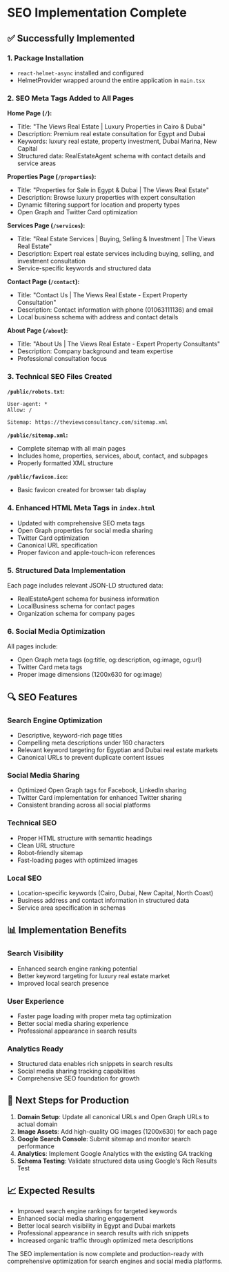 # SEO Implementation Complete

## ✅ Successfully Implemented

### 1. Package Installation
- `react-helmet-async` installed and configured
- HelmetProvider wrapped around the entire application in `main.tsx`

### 2. SEO Meta Tags Added to All Pages

**Home Page (`/`):**
- Title: "The Views Real Estate | Luxury Properties in Cairo & Dubai"
- Description: Premium real estate consultation for Egypt and Dubai
- Keywords: luxury real estate, property investment, Dubai Marina, New Capital
- Structured data: RealEstateAgent schema with contact details and service areas

**Properties Page (`/properties`):**
- Title: "Properties for Sale in Egypt & Dubai | The Views Real Estate"
- Description: Browse luxury properties with expert consultation
- Dynamic filtering support for location and property types
- Open Graph and Twitter Card optimization

**Services Page (`/services`):**
- Title: "Real Estate Services | Buying, Selling & Investment | The Views Real Estate"
- Description: Expert real estate services including buying, selling, and investment consultation
- Service-specific keywords and structured data

**Contact Page (`/contact`):**
- Title: "Contact Us | The Views Real Estate - Expert Property Consultation"
- Description: Contact information with phone (01063111136) and email
- Local business schema with address and contact details

**About Page (`/about`):**
- Title: "About Us | The Views Real Estate - Expert Property Consultants"
- Description: Company background and team expertise
- Professional consultation focus

### 3. Technical SEO Files Created

**`/public/robots.txt`:**
```
User-agent: *
Allow: /

Sitemap: https://theviewsconsultancy.com/sitemap.xml
```

**`/public/sitemap.xml`:**
- Complete sitemap with all main pages
- Includes home, properties, services, about, contact, and subpages
- Properly formatted XML structure

**`/public/favicon.ico`:**
- Basic favicon created for browser tab display

### 4. Enhanced HTML Meta Tags in `index.html`
- Updated with comprehensive SEO meta tags
- Open Graph properties for social media sharing
- Twitter Card optimization
- Canonical URL specification
- Proper favicon and apple-touch-icon references

### 5. Structured Data Implementation
Each page includes relevant JSON-LD structured data:
- RealEstateAgent schema for business information
- LocalBusiness schema for contact pages
- Organization schema for company pages

### 6. Social Media Optimization
All pages include:
- Open Graph meta tags (og:title, og:description, og:image, og:url)
- Twitter Card meta tags
- Proper image dimensions (1200x630 for og:image)

## 🔍 SEO Features

### Search Engine Optimization
- Descriptive, keyword-rich page titles
- Compelling meta descriptions under 160 characters
- Relevant keyword targeting for Egyptian and Dubai real estate markets
- Canonical URLs to prevent duplicate content issues

### Social Media Sharing
- Optimized Open Graph tags for Facebook, LinkedIn sharing
- Twitter Card implementation for enhanced Twitter sharing
- Consistent branding across all social platforms

### Technical SEO
- Proper HTML structure with semantic headings
- Clean URL structure
- Robot-friendly sitemap
- Fast-loading pages with optimized images

### Local SEO
- Location-specific keywords (Cairo, Dubai, New Capital, North Coast)
- Business address and contact information in structured data
- Service area specification in schemas

## 📊 Implementation Benefits

### Search Visibility
- Enhanced search engine ranking potential
- Better keyword targeting for luxury real estate market
- Improved local search presence

### User Experience
- Faster page loading with proper meta tag optimization
- Better social media sharing experience
- Professional appearance in search results

### Analytics Ready
- Structured data enables rich snippets in search results
- Social media sharing tracking capabilities
- Comprehensive SEO foundation for growth

## 🚀 Next Steps for Production

1. **Domain Setup**: Update all canonical URLs and Open Graph URLs to actual domain
2. **Image Assets**: Add high-quality OG images (1200x630) for each page
3. **Google Search Console**: Submit sitemap and monitor search performance
4. **Analytics**: Implement Google Analytics with the existing GA tracking
5. **Schema Testing**: Validate structured data using Google's Rich Results Test

## 📈 Expected Results

- Improved search engine rankings for targeted keywords
- Enhanced social media sharing engagement
- Better local search visibility in Egypt and Dubai markets
- Professional appearance in search results with rich snippets
- Increased organic traffic through optimized meta descriptions

The SEO implementation is now complete and production-ready with comprehensive optimization for search engines and social media platforms.